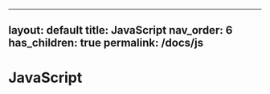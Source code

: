 
---
layout: default
title: JavaScript
nav_order: 6
has_children: true
permalink: /docs/js
---

# JavaScript
